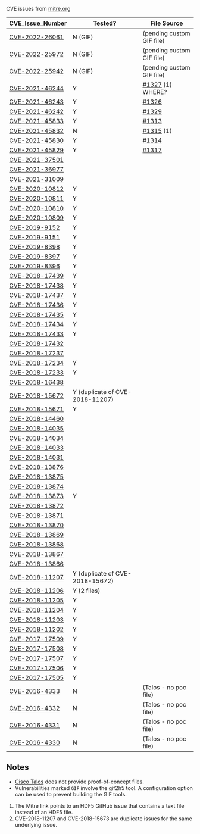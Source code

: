 CVE issues from [mitre.org](https://cve.mitre.org/cgi-bin/cvekey.cgi?keyword=HDF5)

| CVE\_Issue\_Number | Tested? | File Source |
|---------|---------|---------|
|[CVE-2022-26061](https://cve.mitre.org/cgi-bin/cvename.cgi?name=CVE-2022-26061)|N (GIF)|(pending custom GIF file)|
|[CVE-2022-25972](https://cve.mitre.org/cgi-bin/cvename.cgi?name=CVE-2022-25972)|N (GIF)|(pending custom GIF file)|
|[CVE-2022-25942](https://cve.mitre.org/cgi-bin/cvename.cgi?name=CVE-2022-25942)|N (GIF)|(pending custom GIF file)|
|[CVE-2021-46244](https://cve.mitre.org/cgi-bin/cvename.cgi?name=CVE-2021-46244)|Y|[#1327](https://github.com/HDFGroup/hdf5/issues/1327) (1) WHERE?|
|[CVE-2021-46243](https://cve.mitre.org/cgi-bin/cvename.cgi?name=CVE-2021-46243)|Y|[#1326](https://github.com/HDFGroup/hdf5/issues/1326)|
|[CVE-2021-46242](https://cve.mitre.org/cgi-bin/cvename.cgi?name=CVE-2021-46242)|Y|[#1329](https://github.com/HDFGroup/hdf5/issues/1329)|
|[CVE-2021-45833](https://cve.mitre.org/cgi-bin/cvename.cgi?name=CVE-2021-45833)|Y|[#1313](https://github.com/HDFGroup/hdf5/issues/1313)|
|[CVE-2021-45832](https://cve.mitre.org/cgi-bin/cvename.cgi?name=CVE-2021-45832)|N|[#1315](https://github.com/HDFGroup/hdf5/issues/1315) (1)|
|[CVE-2021-45830](https://cve.mitre.org/cgi-bin/cvename.cgi?name=CVE-2021-45830)|Y|[#1314](https://github.com/HDFGroup/hdf5/issues/1314)|
|[CVE-2021-45829](https://cve.mitre.org/cgi-bin/cvename.cgi?name=CVE-2021-45829)|Y|[#1317](https://github.com/HDFGroup/hdf5/issues/1317)|
|[CVE-2021-37501](https://cve.mitre.org/cgi-bin/cvename.cgi?name=CVE-2021-37501)|||
|[CVE-2021-36977](https://cve.mitre.org/cgi-bin/cvename.cgi?name=CVE-2021-36977)|||
|[CVE-2021-31009](https://cve.mitre.org/cgi-bin/cvename.cgi?name=CVE-2021-31009)|||
|[CVE-2020-10812](https://cve.mitre.org/cgi-bin/cvename.cgi?name=CVE-2020-10812)|Y||
|[CVE-2020-10811](https://cve.mitre.org/cgi-bin/cvename.cgi?name=CVE-2020-10811)|Y||
|[CVE-2020-10810](https://cve.mitre.org/cgi-bin/cvename.cgi?name=CVE-2020-10810)|Y||
|[CVE-2020-10809](https://cve.mitre.org/cgi-bin/cvename.cgi?name=CVE-2020-10809)|Y||
|[CVE-2019-9152](https://cve.mitre.org/cgi-bin/cvename.cgi?name=CVE-2019-9152)|Y||
|[CVE-2019-9151](https://cve.mitre.org/cgi-bin/cvename.cgi?name=CVE-2019-9151)|Y||
|[CVE-2019-8398](https://cve.mitre.org/cgi-bin/cvename.cgi?name=CVE-2019-8398)|Y||
|[CVE-2019-8397](https://cve.mitre.org/cgi-bin/cvename.cgi?name=CVE-2019-8397)|Y||
|[CVE-2019-8396](https://cve.mitre.org/cgi-bin/cvename.cgi?name=CVE-2019-8396)|Y||
|[CVE-2018-17439](https://cve.mitre.org/cgi-bin/cvename.cgi?name=CVE-2018-17439)|Y||
|[CVE-2018-17438](https://cve.mitre.org/cgi-bin/cvename.cgi?name=CVE-2018-17438)|Y||
|[CVE-2018-17437](https://cve.mitre.org/cgi-bin/cvename.cgi?name=CVE-2018-17437)|Y||
|[CVE-2018-17436](https://cve.mitre.org/cgi-bin/cvename.cgi?name=CVE-2018-17436)|Y||
|[CVE-2018-17435](https://cve.mitre.org/cgi-bin/cvename.cgi?name=CVE-2018-17435)|Y||
|[CVE-2018-17434](https://cve.mitre.org/cgi-bin/cvename.cgi?name=CVE-2018-17434)|Y||
|[CVE-2018-17433](https://cve.mitre.org/cgi-bin/cvename.cgi?name=CVE-2018-17433)|Y||
|[CVE-2018-17432](https://cve.mitre.org/cgi-bin/cvename.cgi?name=CVE-2018-17432)|||
|[CVE-2018-17237](https://cve.mitre.org/cgi-bin/cvename.cgi?name=CVE-2018-17237)|||
|[CVE-2018-17234](https://cve.mitre.org/cgi-bin/cvename.cgi?name=CVE-2018-17234)|Y||
|[CVE-2018-17233](https://cve.mitre.org/cgi-bin/cvename.cgi?name=CVE-2018-17233)|Y||
|[CVE-2018-16438](https://cve.mitre.org/cgi-bin/cvename.cgi?name=CVE-2018-16438)|||
|[CVE-2018-15672](https://cve.mitre.org/cgi-bin/cvename.cgi?name=CVE-2018-15672)|Y (duplicate of CVE-2018-11207)||
|[CVE-2018-15671](https://cve.mitre.org/cgi-bin/cvename.cgi?name=CVE-2018-15671)|Y||
|[CVE-2018-14460](https://cve.mitre.org/cgi-bin/cvename.cgi?name=CVE-2018-14460)|||
|[CVE-2018-14035](https://cve.mitre.org/cgi-bin/cvename.cgi?name=CVE-2018-14035)|||
|[CVE-2018-14034](https://cve.mitre.org/cgi-bin/cvename.cgi?name=CVE-2018-14034)|||
|[CVE-2018-14033](https://cve.mitre.org/cgi-bin/cvename.cgi?name=CVE-2018-14033)|||
|[CVE-2018-14031](https://cve.mitre.org/cgi-bin/cvename.cgi?name=CVE-2018-14031)|||
|[CVE-2018-13876](https://cve.mitre.org/cgi-bin/cvename.cgi?name=CVE-2018-13876)|||
|[CVE-2018-13875](https://cve.mitre.org/cgi-bin/cvename.cgi?name=CVE-2018-13875)|||
|[CVE-2018-13874](https://cve.mitre.org/cgi-bin/cvename.cgi?name=CVE-2018-13874)|||
|[CVE-2018-13873](https://cve.mitre.org/cgi-bin/cvename.cgi?name=CVE-2018-13873)|Y||
|[CVE-2018-13872](https://cve.mitre.org/cgi-bin/cvename.cgi?name=CVE-2018-13872)|||
|[CVE-2018-13871](https://cve.mitre.org/cgi-bin/cvename.cgi?name=CVE-2018-13871)|||
|[CVE-2018-13870](https://cve.mitre.org/cgi-bin/cvename.cgi?name=CVE-2018-13870)|||
|[CVE-2018-13869](https://cve.mitre.org/cgi-bin/cvename.cgi?name=CVE-2018-13869)|||
|[CVE-2018-13868](https://cve.mitre.org/cgi-bin/cvename.cgi?name=CVE-2018-13868)|||
|[CVE-2018-13867](https://cve.mitre.org/cgi-bin/cvename.cgi?name=CVE-2018-13867)|||
|[CVE-2018-13866](https://cve.mitre.org/cgi-bin/cvename.cgi?name=CVE-2018-13866)|||
|[CVE-2018-11207](https://cve.mitre.org/cgi-bin/cvename.cgi?name=CVE-2018-11207)|Y (duplicate of CVE-2018-15672)||
|[CVE-2018-11206](https://cve.mitre.org/cgi-bin/cvename.cgi?name=CVE-2018-11206)|Y (2 files)||
|[CVE-2018-11205](https://cve.mitre.org/cgi-bin/cvename.cgi?name=CVE-2018-11205)|Y||
|[CVE-2018-11204](https://cve.mitre.org/cgi-bin/cvename.cgi?name=CVE-2018-11204)|Y||
|[CVE-2018-11203](https://cve.mitre.org/cgi-bin/cvename.cgi?name=CVE-2018-11203)|Y||
|[CVE-2018-11202](https://cve.mitre.org/cgi-bin/cvename.cgi?name=CVE-2018-11202)|Y||
|[CVE-2017-17509](https://cve.mitre.org/cgi-bin/cvename.cgi?name=CVE-2017-17509)|Y||
|[CVE-2017-17508](https://cve.mitre.org/cgi-bin/cvename.cgi?name=CVE-2017-17508)|Y||
|[CVE-2017-17507](https://cve.mitre.org/cgi-bin/cvename.cgi?name=CVE-2017-17507)|Y||
|[CVE-2017-17506](https://cve.mitre.org/cgi-bin/cvename.cgi?name=CVE-2017-17506)|Y||
|[CVE-2017-17505](https://cve.mitre.org/cgi-bin/cvename.cgi?name=CVE-2017-17505)|Y||
|[CVE-2016-4333](https://cve.mitre.org/cgi-bin/cvename.cgi?name=CVE-2016-4333)|N|(Talos - no poc file)|
|[CVE-2016-4332](https://cve.mitre.org/cgi-bin/cvename.cgi?name=CVE-2016-4332)|N|(Talos - no poc file)|
|[CVE-2016-4331](https://cve.mitre.org/cgi-bin/cvename.cgi?name=CVE-2016-4331)|N|(Talos - no poc file)|
|[CVE-2016-4330](https://cve.mitre.org/cgi-bin/cvename.cgi?name=CVE-2016-4330)|N|(Talos - no poc file)|

## Notes
* [Cisco Talos](https://talosintelligence.com/vulnerability_reports) does not provide proof-of-concept files.
* Vulnerabilities marked `GIF` involve the gif2h5 tool. A configuration option can be used to prevent building the GIF tools.

1. The Mitre link points to an HDF5 GitHub issue that contains a text file instead of an HDF5 file.
2. CVE-2018-11207 and CVE-2018-15673 are duplicate issues for the same underlying issue.
